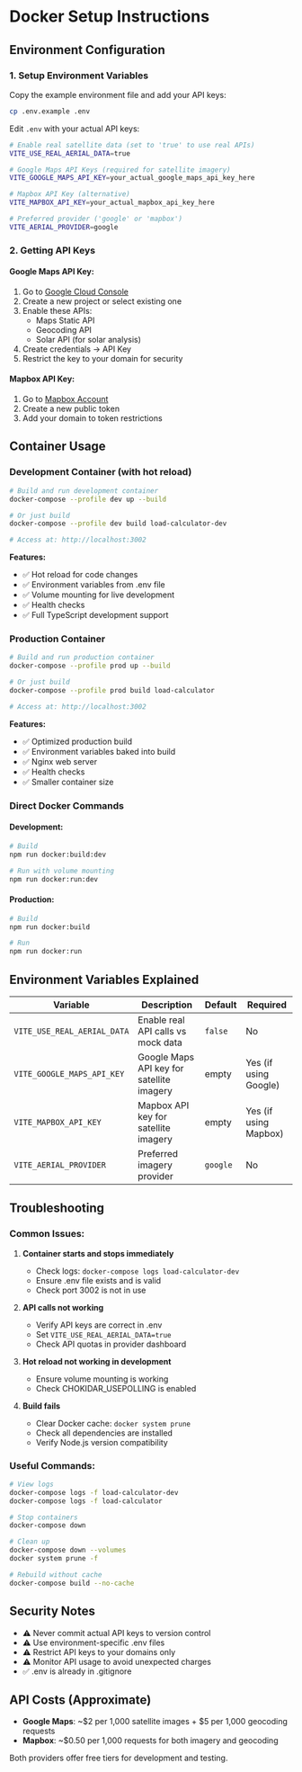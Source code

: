 # Docker Setup Instructions

## Environment Configuration

### 1. Setup Environment Variables

Copy the example environment file and add your API keys:

```bash
cp .env.example .env
```

Edit `.env` with your actual API keys:

```bash
# Enable real satellite data (set to 'true' to use real APIs)
VITE_USE_REAL_AERIAL_DATA=true

# Google Maps API Keys (required for satellite imagery)
VITE_GOOGLE_MAPS_API_KEY=your_actual_google_maps_api_key_here

# Mapbox API Key (alternative)
VITE_MAPBOX_API_KEY=your_actual_mapbox_api_key_here

# Preferred provider ('google' or 'mapbox')
VITE_AERIAL_PROVIDER=google
```

### 2. Getting API Keys

#### Google Maps API Key:
1. Go to [Google Cloud Console](https://console.cloud.google.com/)
2. Create a new project or select existing one
3. Enable these APIs:
   - Maps Static API
   - Geocoding API
   - Solar API (for solar analysis)
4. Create credentials → API Key
5. Restrict the key to your domain for security

#### Mapbox API Key:
1. Go to [Mapbox Account](https://account.mapbox.com/access-tokens/)
2. Create a new public token
3. Add your domain to token restrictions

## Container Usage

### Development Container (with hot reload)

```bash
# Build and run development container
docker-compose --profile dev up --build

# Or just build
docker-compose --profile dev build load-calculator-dev

# Access at: http://localhost:3002
```

**Features:**
- ✅ Hot reload for code changes
- ✅ Environment variables from .env file
- ✅ Volume mounting for live development
- ✅ Health checks
- ✅ Full TypeScript development support

### Production Container

```bash
# Build and run production container
docker-compose --profile prod up --build

# Or just build
docker-compose --profile prod build load-calculator

# Access at: http://localhost:3002
```

**Features:**
- ✅ Optimized production build
- ✅ Environment variables baked into build
- ✅ Nginx web server
- ✅ Health checks
- ✅ Smaller container size

### Direct Docker Commands

#### Development:
```bash
# Build
npm run docker:build:dev

# Run with volume mounting
npm run docker:run:dev
```

#### Production:
```bash
# Build
npm run docker:build

# Run
npm run docker:run
```

## Environment Variables Explained

| Variable | Description | Default | Required |
|----------|-------------|---------|----------|
| `VITE_USE_REAL_AERIAL_DATA` | Enable real API calls vs mock data | `false` | No |
| `VITE_GOOGLE_MAPS_API_KEY` | Google Maps API key for satellite imagery | empty | Yes (if using Google) |
| `VITE_MAPBOX_API_KEY` | Mapbox API key for satellite imagery | empty | Yes (if using Mapbox) |
| `VITE_AERIAL_PROVIDER` | Preferred imagery provider | `google` | No |

## Troubleshooting

### Common Issues:

1. **Container starts and stops immediately**
   - Check logs: `docker-compose logs load-calculator-dev`
   - Ensure .env file exists and is valid
   - Check port 3002 is not in use

2. **API calls not working**
   - Verify API keys are correct in .env
   - Set `VITE_USE_REAL_AERIAL_DATA=true`
   - Check API quotas in provider dashboard

3. **Hot reload not working in development**
   - Ensure volume mounting is working
   - Check CHOKIDAR_USEPOLLING is enabled

4. **Build fails**
   - Clear Docker cache: `docker system prune`
   - Check all dependencies are installed
   - Verify Node.js version compatibility

### Useful Commands:

```bash
# View logs
docker-compose logs -f load-calculator-dev
docker-compose logs -f load-calculator

# Stop containers
docker-compose down

# Clean up
docker-compose down --volumes
docker system prune -f

# Rebuild without cache
docker-compose build --no-cache
```

## Security Notes

- ⚠️ Never commit actual API keys to version control
- ⚠️ Use environment-specific .env files
- ⚠️ Restrict API keys to your domains only
- ⚠️ Monitor API usage to avoid unexpected charges
- ✅ .env is already in .gitignore

## API Costs (Approximate)

- **Google Maps**: ~$2 per 1,000 satellite images + $5 per 1,000 geocoding requests
- **Mapbox**: ~$0.50 per 1,000 requests for both imagery and geocoding

Both providers offer free tiers for development and testing.